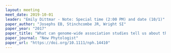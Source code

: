 ```yaml
---
layout: meeting
meet_date: 2019-10-01
leader: "Emily Dittmar - Note: Special time (2:00 PM) and date (10/1)"
paper_author: "Josephs EB, Stinchcombe JR, Wright SI"
paper_year: "2017"
paper_title: "What can genome‐wide association studies tell us about the evolutionary forces maintaining genetic variation for quantitative traits?"
paper_journal: "New Phytologist"
paper_url: "https://doi.org/10.1111/nph.14410"
---
```

